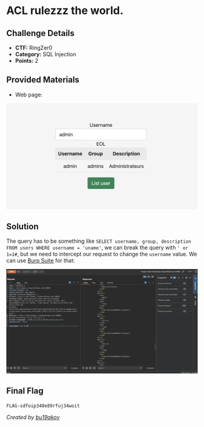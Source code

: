# ACL rulezzz the world.

## Challenge Details 

- **CTF:** RingZer0
- **Category:** SQL Injection
- **Points:** 2

## Provided Materials

- Web page:

![start](./start.jpg)

## Solution

The query has to be something like `SELECT username, group, description FROM users WHERE username = 'uname'`, we can break the query with `' or 1=1#`, but we need to intercept our request to change the `username` value. We can use [Burp Suite](https://portswigger.net/burp/communitydownload) for that:

![burp](./burp.jpg) 


## Final Flag

`FLAG-sdfoip340e89rfuj34woit`

*Created by [bu19akov](https://github.com/bu19akov)*